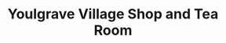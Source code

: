 ---
title: "Youlgrave Village Shop and Tea Room"
url: /bakewell/youlgrave-village-shop-and-tea-room/
shop: convenience
---